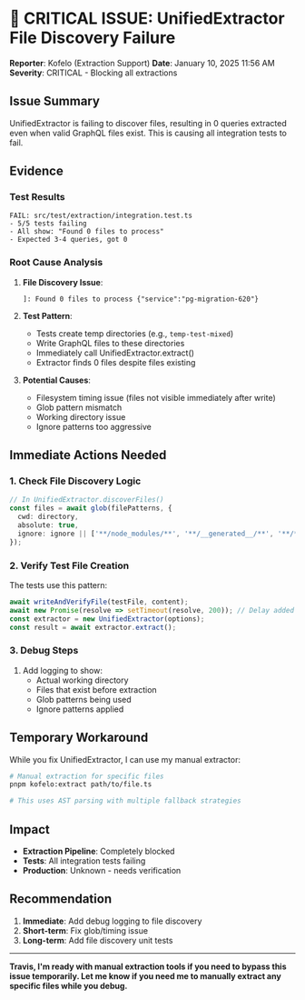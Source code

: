 # 🚨 CRITICAL ISSUE: UnifiedExtractor File Discovery Failure

**Reporter**: Kofelo (Extraction Support)
**Date**: January 10, 2025 11:56 AM
**Severity**: CRITICAL - Blocking all extractions

## Issue Summary

UnifiedExtractor is failing to discover files, resulting in 0 queries extracted even when valid GraphQL files exist. This is causing all integration tests to fail.

## Evidence

### Test Results
```
FAIL: src/test/extraction/integration.test.ts
- 5/5 tests failing
- All show: "Found 0 files to process"
- Expected 3-4 queries, got 0
```

### Root Cause Analysis

1. **File Discovery Issue**:
   ```
   ]: Found 0 files to process {"service":"pg-migration-620"}
   ```

2. **Test Pattern**:
   - Tests create temp directories (e.g., `temp-test-mixed`)
   - Write GraphQL files to these directories
   - Immediately call UnifiedExtractor.extract()
   - Extractor finds 0 files despite files existing

3. **Potential Causes**:
   - Filesystem timing issue (files not visible immediately after write)
   - Glob pattern mismatch
   - Working directory issue
   - Ignore patterns too aggressive

## Immediate Actions Needed

### 1. Check File Discovery Logic
```typescript
// In UnifiedExtractor.discoverFiles()
const files = await glob(filePatterns, {
  cwd: directory,
  absolute: true,
  ignore: ignore || ['**/node_modules/**', '**/__generated__/**', '**/*.test.*']
});
```

### 2. Verify Test File Creation
The tests use this pattern:
```typescript
await writeAndVerifyFile(testFile, content);
await new Promise(resolve => setTimeout(resolve, 200)); // Delay added
const extractor = new UnifiedExtractor(options);
const result = await extractor.extract();
```

### 3. Debug Steps
1. Add logging to show:
   - Actual working directory
   - Files that exist before extraction
   - Glob patterns being used
   - Ignore patterns applied

## Temporary Workaround

While you fix UnifiedExtractor, I can use my manual extractor:

```bash
# Manual extraction for specific files
pnpm kofelo:extract path/to/file.ts

# This uses AST parsing with multiple fallback strategies
```

## Impact

- **Extraction Pipeline**: Completely blocked
- **Tests**: All integration tests failing
- **Production**: Unknown - needs verification

## Recommendation

1. **Immediate**: Add debug logging to file discovery
2. **Short-term**: Fix glob/timing issue
3. **Long-term**: Add file discovery unit tests

---

**Travis, I'm ready with manual extraction tools if you need to bypass this issue temporarily. Let me know if you need me to manually extract any specific files while you debug.**
